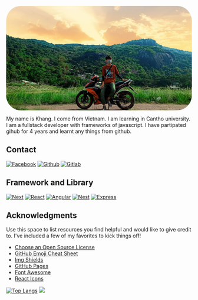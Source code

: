 <p align="center">
  <img  width="700" align="center" style="border-radius: 40px" src="https://github.com/dpkhang/dpkhang/blob/main/e2550a7e941654480d07.jpg" alt="dpkhang"/>
</p>
My name is Khang. I come from Vietnam. I am learning in Cantho university. I am a fullstack developer with frameworks of javascript. I have partipated gihub for 4 years and learnt any things from github.

<!-- CONTACT -->
## Contact
[![Facebook](https://img.shields.io/badge/Facebook-0f90f3?style=flat&logo=facebook&logoColor=ffffff)](https://www.facebook.com/profile.php?id=100017742729535)
[![Github](https://img.shields.io/badge/Github-000000?style=flat&logo=github&logoColor=ffffff)](https://github.com/dpkhang/)
[![Gitlab](https://img.shields.io/badge/Gitlab-ffffff?style=flat&logo=gitlab&logoColor=e24329)](https://gitlab.com/dpkhang/)

<!-- FRAMEWORK AND LIBRARY -->
## Framework and Library

[![Next][Next.js]][Next-url]
[![React][React.js]][React-url]
[![Angular][Angular.io]][Angular-url]
[![Nest][Nest.js]][Nest-url]
[![Express][Express.js]][Express-url]

<!-- ACKNOWLEDGMENTS -->
## Acknowledgments

Use this space to list resources you find helpful and would like to give credit to. I've included a few of my favorites to kick things off!

* [Choose an Open Source License](https://choosealicense.com)
* [GitHub Emoji Cheat Sheet](https://www.webpagefx.com/tools/emoji-cheat-sheet)
* [Img Shields](https://shields.io)
* [GitHub Pages](https://pages.github.com)
* [Font Awesome](https://fontawesome.com)
* [React Icons](https://react-icons.github.io/react-icons/search)

[![Top Langs](https://github-readme-stats.vercel.app/api/top-langs/?username=dpkhang&layout=compact)](https://github.com/anuraghazra/github-readme-stats)
<img height="180em" src="https://github-readme-stats.vercel.app/api?username=dpkhang&show_icons=true&hide_border=true&&count_private=true&include_all_commits=true" /> 

<!-- MARKDOWN LINKS & IMAGES -->
<!-- https://www.markdownguide.org/basic-syntax/#reference-style-links -->
[Next.js]: https://img.shields.io/badge/next.js-000000?style=for-the-badge&logo=nextdotjs&logoColor=white
[Next-url]: https://nextjs.org/
[React.js]: https://img.shields.io/badge/React-20232A?style=for-the-badge&logo=react&logoColor=61DAFB
[React-url]: https://reactjs.org/
[Vue.js]: https://img.shields.io/badge/Vue.js-35495E?style=for-the-badge&logo=vuedotjs&logoColor=4FC08D
[Vue-url]: https://vuejs.org/
[Angular.io]: https://img.shields.io/badge/Angular-DD0031?style=for-the-badge&logo=angular&logoColor=white
[Angular-url]: https://angular.io/
[Nest.js]: https://img.shields.io/badge/Nest.js-000000?style=for-the-badge&logo=nestjs&logoColor=DD0031
[Nest-url]: https://nestjs.com/
[Express.js]: https://img.shields.io/badge/Express.js-ffffff?style=for-the-badge&logo=express&logoColor=000000
[Express-url]: https://expressjs.com/    

<!--
**dpkhang** is a ✨ _special_ ✨ repository because its `README.md` (this file) appears on your GitHub profile.

Here are some ideas to get you started:

- 🔭 I’m currently working on ...
- 🌱 I’m currently learning ...
- 👯 I’m looking to collaborate on ...
- 🤔 I’m looking for help with ...
- 💬 Ask me about ...
- 📫 How to reach me: ...
- 😄 Pronouns: ...
- ⚡ Fun fact: ...
-->
